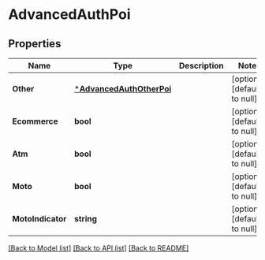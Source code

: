 # AdvancedAuthPoi

## Properties
Name | Type | Description | Notes
------------ | ------------- | ------------- | -------------
**Other** | [***AdvancedAuthOtherPoi**](advanced_auth_other_poi.md) |  | [optional] [default to null]
**Ecommerce** | **bool** |  | [optional] [default to null]
**Atm** | **bool** |  | [optional] [default to null]
**Moto** | **bool** |  | [optional] [default to null]
**MotoIndicator** | **string** |  | [optional] [default to null]

[[Back to Model list]](../README.md#documentation-for-models) [[Back to API list]](../README.md#documentation-for-api-endpoints) [[Back to README]](../README.md)


